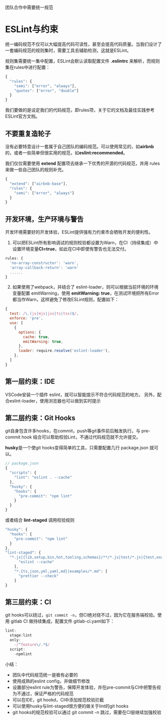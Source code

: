 团队合作中需要统一规范

# ESLint与约束
统一编码规范不仅可以大幅提高代码可读性，甚至会提高代码质量。当我们设计了一套编码规范的规则集时，需要工具去辅助检测，这就是ESLint。

规则集需要统一集中配置，ESLint会默认读取配置文件 **.eslintrc** 来解析，而规则集在rules中进行配置：
```javascript
{
  "rules": {
    "semi": ["error", "always"],
    "quotes": ["error", "double"]
  }
}
```
我们要做的是设定我们的代码规范，即rules项，关于它的文档及最佳实践参考ESLint官方文档。

## 不要重复造轮子
没有必要特意设计一套属于自己团队的编码规范。可以使用常见的，如**airbnb**的，或者一些简单但很实用的规范，如**eslint:recommended**。

我们仅仅需要使用 **extend** 配置项去继承一下优秀的开源的代码规范，并用 rules 来做一些自己团队的规则补充。
```javascript
{
  "extend": ["airbnb-base"],
  "rules": {
    "semi": ["error", "always"]
  }
}
```

## 开发环境，生产环境与警告
开发环境需要好的开发体验，ESLint提供强有力约束市会牺牲开发的便利性。
1. 可以把ESLint所有影响调试的规则校验都设置为Warn，在CI（持续集成）中设置环境变量**CI=true**，如此在CI中即使有警告也无法交付。
```javascript
rules: {
  'no-array-constructor': 'warn',
  'array-callback-return': 'warn'
  ......
}
```
2. 如果使用了webpack，并结合了 eslint-loader，则可以根据当前环境的环境变量配置 emitWarning，使用 **emitWarning: true**，在测试环境把所有Error都当作Warn，这样避免了修改ESLint规则，配置如下：
```javascript
{
  test: /\.(js|mjs|jsx|ts|tsx)$/,
  enforce: 'pre',
  use: [
    {
      options: {
        cache: true,
        emitWarning: true,
      },
      loader: require.resolve('eslint-loader'),
    },
  ]
}
```

## 第一层约束：IDE
VSCode安装一个插件 eslint，就可以智能提示不符合代码规范的地方。
另外，配合eslint-loader，使用浏览器也可以做到实时提示

## 第二层约束：Git Hooks
git自身包含许多hooks，在commit，push等git事件前后触发执行。与 pre-commit hook 结合可以帮助校验Lint，不通过代码规范就不允许提交。

**husky**是一个使git hooks变得简单的工具，只需要配置几行 package.json 就可以。
```javascript
// package.json
{
  "scripts": {
    "lint": "eslint . --cache"
  },
  "husky": {
    "hooks": {
      "pre-commit": "npm lint"
    }
  }
}
```

或者结合 **lint-staged** 调用校验规则
```javascript
"husky": {
  "hooks": {
    "pre-commit": "npm lint"
  }
},
"lint-staged": {
  "*.js|{lib,setup,bin,hot,tooling,schemas}/**/*.js|test/*.js|{test,examples}/**/webpack.config.js}": [
      "eslint --cache"
    ],
    "*.{ts,json,yml,yaml,md}|examples/*.md": [
      "prettier --check"
    ]
}
```

## 第三层约束：CI
git hooks可以绕过，`git commit -n`，但CI绝对绕不过，因为它在服务端校验。使用 gitlab CI 做持续集成，配置文件 gitlab-ci.yaml如下：
```javascript
lint:
  stage:lint
  only:
    -/^feature\/.*$/
  script:
    -npmlint
```

小结：
- 团队中代码规范统一是极有必要的
- 使用成熟的eslint config，并做细节修改
- 设置部分eslint rule为警告，保障开发体验，并在pre-commit与CI中把警告视为不通过，保证严格的代码规范
- 可以在IDE，git hookd，CI中添加规范校验拦截
- 可以使用husky与lint-staged很方便的做关于lint的git hooks
- git hooks的规范校验可以通过 git commit -n 跳过，需要在CI层继续加强校验
